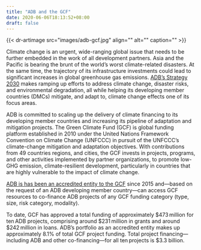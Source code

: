 ```yaml
---
title: "ADB and the GCF"
date: 2020-06-06T18:13:52+08:00
draft: false
---
```

{{< dr-artimage src="images/adb-gcf.jpg" align="" alt="" caption="" >}}

Climate change is an urgent, wide-ranging global issue that needs to be further embedded in the work of all development partners. Asia and the Pacific is bearing the brunt of the world’s worst climate-related disasters. At the same time, the trajectory of its infrastructure investments could lead to significant increases in global greenhouse gas emissions. [ADB’s Strategy 2030](https://www.adb.org/about/strategy-2030-operational-priorities) makes ramping up efforts to address climate change, disaster risks, and environmental degradation, all while helping its developing member countries (DMCs) mitigate, and adapt to, climate change effects one of its focus areas.

ADB is committed to scaling up the delivery of climate financing to its developing member countries and increasing its pipeline of adaptation and mitigation projects.
The Green Climate Fund (GCF) is global funding platform established in 2010 under the United Nations Framework Convention on Climate Change (UNFCCC) in pursuit of the UNFCCC’s climate-change mitigation and adaptation objectives. With contributions from 49 countries regions, and cities, the GCF invests in projects, programs, and other activities implemented by partner organizations, to promote low-GHG emission, climate-resilient development, particularly in countries that are highly vulnerable to the impact of climate change.

[ADB is has been an accredited entity to the GCF](https://www.greenclimate.fund/ae/adb) since 2015 and—based on the request of an ADB developing member country—can access GCF resources to co-finance ADB projects of any GCF funding category (type, size, risk category, modality).
 
To date, GCF has approved a total funding of approximately $473 million for ten ADB projects, comprising around $231 million in grants and around $242 million in loans. ADB’s portfolio as an accredited entity makes up approximately 8.1% of total GCF project funding. Total project financing—including ADB and other co-financing—for all ten projects is $3.3 billion. 

